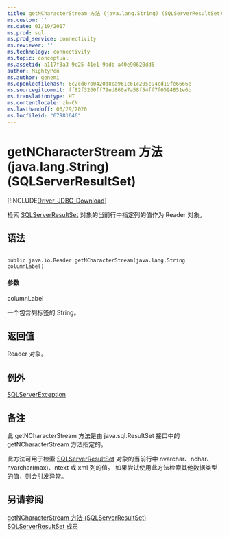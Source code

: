 ```yaml
---
title: getNCharacterStream 方法 (java.lang.String) (SQLServerResultSet) | Microsoft Docs
ms.custom: ''
ms.date: 01/19/2017
ms.prod: sql
ms.prod_service: connectivity
ms.reviewer: ''
ms.technology: connectivity
ms.topic: conceptual
ms.assetid: a117f3a3-9c25-41e1-9adb-a40e90620dd6
author: MightyPen
ms.author: genemi
ms.openlocfilehash: 6c2cd07b0420d8ca961c61c205c94cd19fe6666e
ms.sourcegitcommit: ff82f3260ff79ed860a7a58f54ff7f0594851e6b
ms.translationtype: HT
ms.contentlocale: zh-CN
ms.lasthandoff: 03/29/2020
ms.locfileid: "67981646"
---
```

# <a name="getncharacterstream-method-javalangstring-sqlserverresultset"></a>getNCharacterStream 方法 (java.lang.String) (SQLServerResultSet)
[!INCLUDE[Driver_JDBC_Download](../../../includes/driver_jdbc_download.md)]

  检索 [SQLServerResultSet](../../../connect/jdbc/reference/sqlserverresultset-class.md) 对象的当前行中指定列的值作为 Reader 对象。  
  
## <a name="syntax"></a>语法  
  
```  
  
public java.io.Reader getNCharacterStream(java.lang.String columnLabel)  
```  
  
#### <a name="parameters"></a>参数  
 columnLabel   
  
 一个包含列标签的 String。  
  
## <a name="return-value"></a>返回值  
 Reader 对象。  
  
## <a name="exceptions"></a>例外  
 [SQLServerException](../../../connect/jdbc/reference/sqlserverexception-class.md)  
  
## <a name="remarks"></a>备注  
 此 getNCharacterStream 方法是由 java.sql.ResultSet 接口中的 getNCharacterStream 方法指定的。  
  
 此方法可用于检索 [SQLServerResultSet](../../../connect/jdbc/reference/sqlserverresultset-class.md) 对象的当前行中 nvarchar、nchar、nvarchar(max)、ntext 或 xml 列的值。 如果尝试使用此方法检索其他数据类型的值，则会引发异常。  
  
## <a name="see-also"></a>另请参阅  
 [getNCharacterStream 方法 &#40;SQLServerResultSet&#41;](../../../connect/jdbc/reference/getncharacterstream-method-sqlserverresultset.md)   
 [SQLServerResultSet 成员](../../../connect/jdbc/reference/sqlserverresultset-members.md)  
  
  
